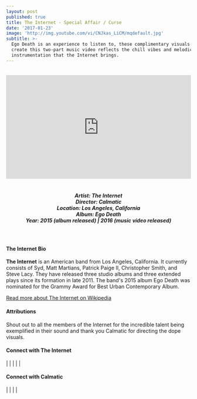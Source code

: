```yaml
---
layout: post
published: true
title: The Internet - Special Affair / Curse
date: '2017-01-23'
image: 'http://img.youtube.com/vi/CNJkas_LiCM/mqdefault.jpg'
subtitle: >-
  Ego Death is an experience to listen to, these complimentary visuals that
  create this two-part music video reflects the chill vibes and melodic
  instrumentation that the Internet brings.
---
```

<style>.embed-container { position: relative; padding-bottom: 56.25%; height: 0; overflow: hidden; max-width: 100%; } .embed-container iframe, .embed-container object, .embed-container embed { position: absolute; top: 0; left: 0; width: 100%; height: 100%; }</style><br />
<div class="embed-container">
<iframe allowfullscreen="" frameborder="0" height="315" src="https://www.youtube.com/embed/CNJkas_LiCM?rel=0&amp;showinfo=0" width="560"></iframe></div>
<br>
<h5 style="text-align: center;">
Artist: The Internet <br>
Director: Calmatic <br>
Location: Los Angeles, California <br>
Album: Ego Death <br>
Year: 2015 (album released) | 2016 (music video released)
</h5>
<br>



#### The Internet Bio

**The Internet** is an American band from Los Angeles, California. It currently consists of Syd, Matt Martians, Patrick Paige II, Christopher Smith, and Steve Lacy. They have released three studio albums and three extended plays since its formation in late 2011. The band's 2015 album Ego Death was nominated for the Grammy Award for Best Urban Contemporary Album.

<a href="https://en.wikipedia.org/wiki/The_Internet_(band)" target="_blank">Read more about The Internet on Wikipedia</a>

#### Attributions

Shout out to all the members of the Internet for the incredible talent being exemplified in their sound and thank you Calmatic for directing the dope visuals. 

#### Connect with The Internet

<a class="fa fa-globe" href="http://www.internet-band.com/" target="_blank"></a> | 
<a class="fa fa-facebook" href="https://www.facebook.com/theinternetband/" target="_blank"></a> | 
<a class="fa fa-twitter" href="https://twitter.com/intanetz" target="_blank"></a> | 
<a class="fa fa-youtube" href="https://www.youtube.com/channel/UCpK4kopnqu-gexm5HWOEE3A" target="_blank"></a> | 
<a class="fa fa-instagram" href="https://www.instagram.com/theinternet" target="_blank"></a> | 
<a class="fa fa-soundcloud" href="https://soundcloud.com/internet-band" target="_blank"></a>

#### Connect with Calmatic

<a class="fa fa-globe" href="http://www.calmatic.net/" target="_blank"></a> | 
<a class="fa fa-vimeo" href="https://www.vimeo.com/calmatic/" target="_blank"></a> | 
<a class="fa fa-twitter" href="https://twitter.com/calmatic" target="_blank"></a> | 
<a class="fa fa-youtube" href="https://www.youtube.com/user/calmatic1" target="_blank"></a> | 
<a class="fa fa-instagram" href="https://www.instagram.com/calmatic" target="_blank"></a>
